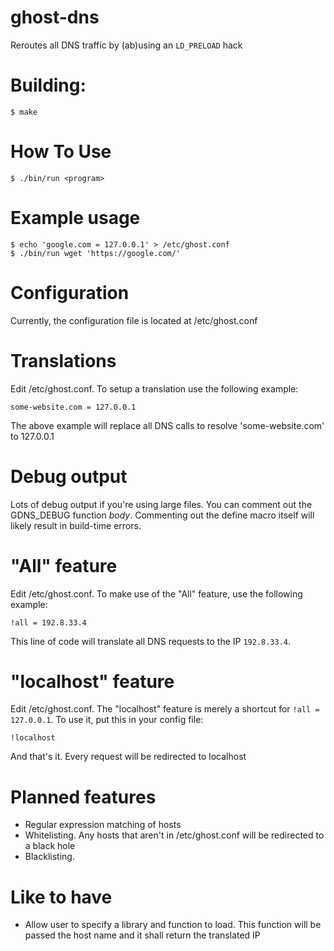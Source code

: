 # ghost-dns
Reroutes all DNS traffic by (ab)using an `LD_PRELOAD` hack

# Building:
```
$ make
```
# How To Use
```
$ ./bin/run <program>
```
# Example usage
```
$ echo 'google.com = 127.0.0.1' > /etc/ghost.conf
$ ./bin/run wget 'https://google.com/'
```

# Configuration

Currently, the configuration file is located at /etc/ghost.conf

# Translations
Edit /etc/ghost.conf. To setup a translation use the following example:
```
some-website.com = 127.0.0.1 
```
The above example will replace all DNS calls to resolve 'some-website.com' to 127.0.0.1

# Debug output
Lots of debug output if you're using large files. You can comment out the GDNS_DEBUG function *body*. Commenting out the define macro itself will likely result in build-time errors.

# "All" feature
Edit /etc/ghost.conf. To make use of the "All" feature, use the following example:
```
!all = 192.8.33.4
```
This line of code will translate all DNS requests to the IP `192.8.33.4`. 

# "localhost" feature
Edit /etc/ghost.conf. The "localhost" feature is merely a shortcut for `!all = 127.0.0.1`. To use it, put this in your config file:
```
!localhost
```
And that's it. Every request will be redirected to localhost

# Planned features
- Regular expression matching of hosts
- Whitelisting. Any hosts that aren't in /etc/ghost.conf will be redirected to a black hole
- Blacklisting.

# Like to have 
- Allow user to specify a library and function to load. This function will be passed the host name and it shall return the translated IP
